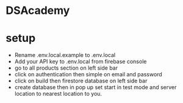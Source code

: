 # DSAcademy 

# setup 

- Rename .env.local.example to .env.local
- Add your API key to .env.local from firebase console
- go to all products section on left side bar
- click on authentication then simple on email and password
- click on build then firestore database on left side bar
- create database then in pop up set start in test mode and server location to nearest location to you.
